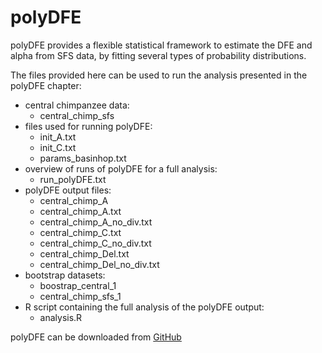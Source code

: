 # polyDFE

polyDFE provides a flexible statistical framework to estimate the DFE and alpha
from SFS data, by fitting several types of probability distributions.

The files provided here can be used to run the analysis presented in the polyDFE chapter:
* central chimpanzee data: 
    * central_chimp_sfs
* files used for running polyDFE: 
    * init_A.txt
    * init_C.txt
    * params_basinhop.txt
* overview of runs of polyDFE for a full analysis: 
    * run_polyDFE.txt
* polyDFE output files: 
    * central_chimp_A
    * central_chimp_A.txt
    * central_chimp_A_no_div.txt
    * central_chimp_C.txt
    * central_chimp_C_no_div.txt
    * central_chimp_Del.txt
    * central_chimp_Del_no_div.txt
* bootstrap datasets:
    * boostrap_central_1
    * central_chimp_sfs_1
* R script containing the full analysis of the polyDFE output:
    * analysis.R

polyDFE can be downloaded from [GitHub](https://github.com/paula-tataru/polyDFE)
